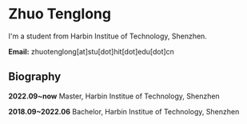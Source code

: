 
# Zhuo Tenglong

I'm a student from Harbin Institue of Technology, Shenzhen.

**Email:** zhuotenglong[at]stu[dot]hit[dot]edu[dot]cn


## Biography

**2022.09~now** Master,  Harbin Institue of Technology, Shenzhen

**2018.09~2022.06** Bachelor, Harbin Institue of Technology, Shenzhen

<!-- [![Top Langs](https://github-readme-stats.vercel.app/api/top-langs/?username=Z712023)](https://github.com/anuraghazra/github-readme-stats) -->
